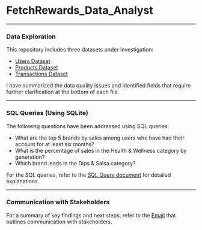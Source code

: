 # FetchRewards_Data_Analyst
---

### Data Exploration
This repository includes three datasets under investigation:

- [Users Dataset](Data_Exploration_Users.ipynb)
- [Products Dataset](Data_Exploration_Products.ipynb)
- [Transactions Dataset](Data_Exploration_Transactions.ipynb)

I have summarized the data quality issues and identified fields that require further clarification at the bottom of each file.

---
### SQL Queries (Using SQLite)

The following questions have been addressed using SQL queries:

- What are the top 5 brands by sales among users who have had their account for at least six months?
- What is the percentage of sales in the Health & Wellness category by generation?
- Which brand leads in the Dips & Salsa category?

For the SQL queries, refer to the [SQL Query document](SQL_Query.pdf) for detailed explanations.

---
### Communication with Stakeholders

For a summary of key findings and next steps, refer to the [Email](Email.pdf) that outlines communication with stakeholders.

